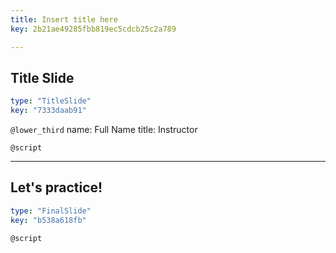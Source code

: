 ```yaml
---
title: Insert title here
key: 2b21ae49285fbb819ec5cdcb25c2a789

---
```

## Title Slide

```yaml
type: "TitleSlide"
key: "7333daab91"
```

`@lower_third`
name: Full Name
title: Instructor


`@script`



---
## Let's practice!

```yaml
type: "FinalSlide"
key: "b538a618fb"
```

`@script`


